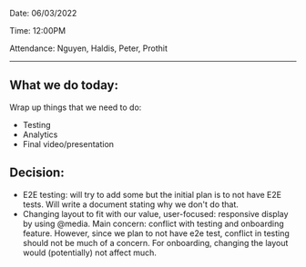 Date: 06/03/2022

Time: 12:00PM

Attendance: Nguyen, Haldis, Peter, Prothit

---

## What we do today:

Wrap up things that we need to do:
- Testing
- Analytics
- Final video/presentation

## Decision:
- E2E testing: will try to add some but the initial plan is to not have E2E tests. Will write a document stating why we don't do that.
- Changing layout to fit with our value, user-focused: responsive display by using @media. Main concern: conflict with testing and onboarding feature. However, since we plan to not have e2e test, conflict in testing should not be much of a concern. For onboarding, changing the layout would (potentially) not affect much.

